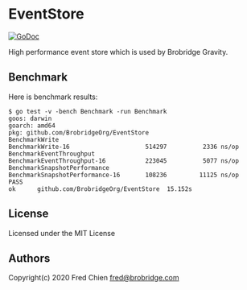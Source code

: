# EventStore

[![GoDoc](https://godoc.org/github.com/BrobridgeOrg/EventSource?status.svg)](http://godoc.org/github.com/BrobridgeOrg/EventSource)

High performance event store which is used by Brobridge Gravity.

## Benchmark

Here is benchmark results:

```shell
$ go test -v -bench Benchmark -run Benchmark
goos: darwin
goarch: amd64
pkg: github.com/BrobridgeOrg/EventStore
BenchmarkWrite
BenchmarkWrite-16                  	  514297	      2336 ns/op
BenchmarkEventThroughput
BenchmarkEventThroughput-16        	  223045	      5077 ns/op
BenchmarkSnapshotPerformance
BenchmarkSnapshotPerformance-16    	  108236	     11125 ns/op
PASS
ok  	github.com/BrobridgeOrg/EventStore	15.152s
```

## License
Licensed under the MIT License

## Authors
Copyright(c) 2020 Fred Chien <fred@brobridge.com>
